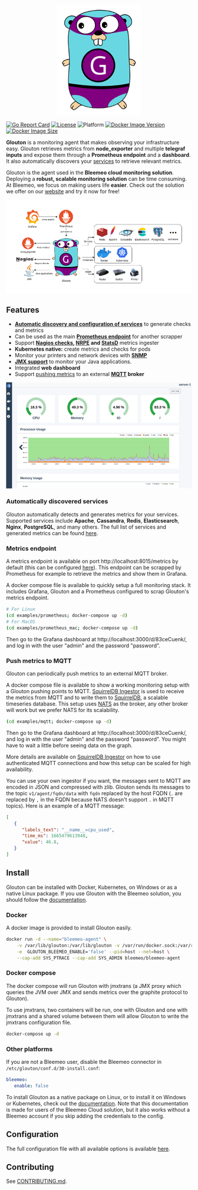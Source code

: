 <p align="center">
   <img src="assets/logo_glouton.svg" alt="Glouton" height="300"/>
</p>

[![Go Report Card](https://goreportcard.com/badge/github.com/bleemeo/glouton)](https://goreportcard.com/report/github.com/bleemeo/glouton)
[![License](https://img.shields.io/badge/license-Apache%202.0-blue.svg)](https://github.com/bleemeo/glouton/blob/master/LICENSE)
![Platform](https://img.shields.io/badge/platform-linux%20%7C%20windows%20%7C%20macos-informational)
[![Docker Image Version](https://img.shields.io/docker/v/bleemeo/glouton)](https://hub.docker.com/r/bleemeo/glouton/tags)
[![Docker Image Size](https://img.shields.io/docker/image-size/bleemeo/glouton)](https://hub.docker.com/r/bleemeo/glouton)

**Glouton** is a monitoring agent that makes observing your infrastructure easy. Glouton retrieves metrics from **node_exporter** and multiple **telegraf inputs** and expose them through a **Prometheus endpoint** and a **dashboard**. It also automatically discovers your [services](#automatically-discovered-services) to retrieve relevant metrics.

Glouton is the agent used in the **Bleemeo cloud monitoring solution**. Deploying a **robust, scalable monitoring solution** can be time consuming. At Bleemeo, we focus on making users life **easier**. Check out the solution we offer on our [website](https://bleemeo.com) and try it now for free!

<p align="center">
   <img src="assets/diagram.drawio.png" alt="Architecture"/>
</p>

## Features

- [**Automatic discovery and configuration of services**](#automatically-discovered-services) to generate checks and metrics
- Can be used as the main **[Prometheus endpoint](#metrics-endpoint)** for another scrapper
- Support **[Nagios checks](https://go.bleemeo.com/l/custom-service-check), [NRPE](https://go.bleemeo.com/l/agent-configuration-nagios-nrpe) and [StatsD](https://go.bleemeo.com/l/doc-statsd)** metrics ingester
- **Kubernetes native:** create metrics and checks for pods
- Monitor your printers and network devices with [**SNMP**](https://go.bleemeo.com/l/network-monitoring-installation)
- **[JMX support](https://go.bleemeo.com/l/java)** to monitor your Java applications.
- Integrated **web dashboard**
- Support [pushing metrics](#mqtt) to an external **[MQTT](https://mqtt.org/) broker**

<p align="center">
   <img src="assets/dashboard.png" alt="Dashboard"/>
</p>

### Automatically discovered services

Glouton automatically detects and generates metrics for your services. Supported services include **Apache**, **Cassandra**, **Redis**, **Elasticsearch**, **Nginx**, **PostgreSQL**, and many others. The full list of services and generated metrics can be found [here](https://go.bleemeo.com/l/services-metrics).

### Metrics endpoint

A metrics endpoint is available on port http://localhost:8015/metrics by default (this can be configured [here](https://go.bleemeo.com/l/agent-configuration-web-server)). This endpoint can be scrapped by Prometheus for example to retrieve the metrics and show them in Grafana.

A docker compose file is available to quickly setup a full monitoring stack. It includes Grafana, Glouton and a Prometheus configured to scrap Glouton's metrics endpoint.

```sh
# For Linux
(cd examples/prometheus; docker-compose up -d)
# For MacOS
(cd examples/prometheus_mac; docker-compose up -d)
```

Then go to the Grafana dashboard at http://localhost:3000/d/83ceCuenk/, and log 
in with the user "admin" and the password "password".

### Push metrics to MQTT

Glouton can periodically push metrics to an external MQTT broker.

A docker compose file is available to show a working monitoring setup with a Glouton pushing points
to MQTT. [SquirrelDB Ingestor](https://github.com/bleemeo/squirreldb-ingestor) is used to receive the metrics from MQTT and to write them to
[SquirrelDB](https://github.com/bleemeo/squirreldb), a scalable timeseries database. This setup 
uses [NATS](https://nats.io/) as the broker, any other broker will work but we prefer NATS for its scalability.  

```sh
(cd examples/mqtt; docker-compose up -d)
```

Then go to the Grafana dashboard at http://localhost:3000/d/83ceCuenk/, and log 
in with the user "admin" and the password "password". You might have to wait a 
little before seeing data on the graph.

More details are available on [SquirrelDB Ingestor](https://github.com/bleemeo/squirreldb-ingestor) on how to use authenticated MQTT
connections and how this setup can be scaled for high availability.

You can use your own ingestor if you want, the messages sent to MQTT are encoded in JSON and
compressed with zlib. Glouton sends its messages to the topic `v1/agent/fqdn/data` with `fqdn` 
replaced by the host FQDN (`.` are replaced by `,` in the FQDN because NATS doesn't support `.` 
in MQTT topics). Here is an example of a MQTT message:
```json
[
   {
      "labels_text": "__name__=cpu_used",
      "time_ms": 1665479613948,
      "value": 46.8,
   }
]
```

## Install

Glouton can be installed with Docker, Kubernetes, on Windows or as a native Linux package.
If you use Glouton with the Bleemeo solution, you should follow the [documentation](https://go.bleemeo.com/l/agent-installation).

### Docker

A docker image is provided to install Glouton easily.

```sh
docker run -d --name="bleemeo-agent" \
    -v /var/lib/glouton:/var/lib/glouton -v /var/run/docker.sock:/var/run/docker.sock -v /:/hostroot:ro \
    -e  GLOUTON_BLEEMEO_ENABLE='false' --pid=host --net=host \
    --cap-add SYS_PTRACE --cap-add SYS_ADMIN bleemeo/bleemeo-agent
```

### Docker compose

The docker compose will run Glouton with jmxtrans (a JMX proxy which queries the JVM over JMX and sends 
metrics over the graphite protocol to Glouton).

To use jmxtrans, two containers will be run, one with Glouton and one with jmxtrans and a shared volume between
them will allow Glouton to write the jmxtrans configuration file.

```sh
docker-compose up -d
```

### Other platforms

If you are not a Bleemeo user, disable the Bleemeo connector in `/etc/glouton/conf.d/30-install.conf`:
```yaml
bleemeo:
   enable: false
```

To install Glouton as a native package on Linux, or to install it on Windows or Kubernetes, check out the [documentation](https://go.bleemeo.com/l/agent-installation). Note that this documentation is made for users of the Bleemeo Cloud solution, but it also works without a Bleemeo account if you skip adding the credentials to the config.


## Configuration

The full configuration file with all available options is available [here](https://go.bleemeo.com/l/agent-configuration).

## Contributing

See [CONTRIBUTING.md](CONTRIBUTING.md).
